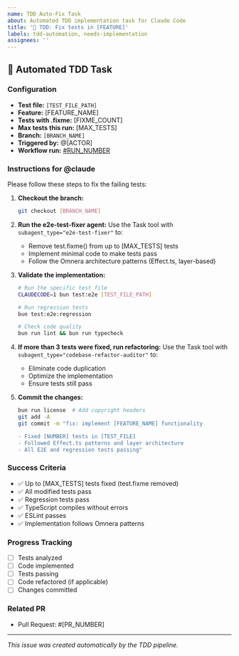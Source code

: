 ```yaml
---
name: TDD Auto-Fix Task
about: Automated TDD implementation task for Claude Code
title: '🤖 TDD: Fix tests in [FEATURE]'
labels: tdd-automation, needs-implementation
assignees: ''
---
```


## 🤖 Automated TDD Task

### Configuration

- **Test file:** `[TEST_FILE_PATH]`
- **Feature:** [FEATURE_NAME]
- **Tests with .fixme:** [FIXME_COUNT]
- **Max tests this run:** [MAX_TESTS]
- **Branch:** `[BRANCH_NAME]`
- **Triggered by:** @[ACTOR]
- **Workflow run:** [#RUN_NUMBER](RUN_URL)

### Instructions for @claude

Please follow these steps to fix the failing tests:

1. **Checkout the branch:**

   ```bash
   git checkout [BRANCH_NAME]
   ```

2. **Run the e2e-test-fixer agent:**
   Use the Task tool with `subagent_type="e2e-test-fixer"` to:
   - Remove test.fixme() from up to [MAX_TESTS] tests
   - Implement minimal code to make tests pass
   - Follow the Omnera architecture patterns (Effect.ts, layer-based)

3. **Validate the implementation:**

   ```bash
   # Run the specific test file
   CLAUDECODE=1 bun test:e2e [TEST_FILE_PATH]

   # Run regression tests
   bun test:e2e:regression

   # Check code quality
   bun run lint && bun run typecheck
   ```

4. **If more than 3 tests were fixed, run refactoring:**
   Use the Task tool with `subagent_type="codebase-refactor-auditor"` to:
   - Eliminate code duplication
   - Optimize the implementation
   - Ensure tests still pass

5. **Commit the changes:**

   ```bash
   bun run license  # Add copyright headers
   git add -A
   git commit -m "fix: implement [FEATURE_NAME] functionality

   - Fixed [NUMBER] tests in [TEST_FILE]
   - Followed Effect.ts patterns and layer architecture
   - All E2E and regression tests passing"
   ```

### Success Criteria

- ✅ Up to [MAX_TESTS] tests fixed (test.fixme removed)
- ✅ All modified tests pass
- ✅ Regression tests pass
- ✅ TypeScript compiles without errors
- ✅ ESLint passes
- ✅ Implementation follows Omnera patterns

### Progress Tracking

- [ ] Tests analyzed
- [ ] Code implemented
- [ ] Tests passing
- [ ] Code refactored (if applicable)
- [ ] Changes committed

### Related PR

- Pull Request: #[PR_NUMBER]

---

_This issue was created automatically by the TDD pipeline._
